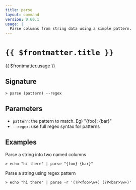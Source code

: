 ```yaml
---
title: parse
layout: command
version: 0.60.1
usage: |
  Parse columns from string data using a simple pattern.
---
```


# `{{ $frontmatter.title }}`

<div style='white-space: pre-wrap;'>{{ $frontmatter.usage }}</div>

## Signature

`> parse (pattern) --regex`

## Parameters

- `pattern`: the pattern to match. Eg) "{foo}: {bar}"
- `--regex`: use full regex syntax for patterns

## Examples

Parse a string into two named columns

```shell
> echo "hi there" | parse "{foo} {bar}"
```

Parse a string using regex pattern

```shell
> echo "hi there" | parse -r '(?P<foo>\w+) (?P<bar>\w+)'
```
